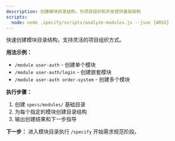 ```yaml
---
description: 创建模块目录结构，为项目组织和开发提供基础架构
scripts:
  node: node .specify/scripts/analyze-modules.js --json {ARGS}
---
```


快速创建模块目录结构，支持灵活的项目组织方式。

**用法示例：**
- `/module user-auth` - 创建单个模块
- `/module user-auth/login` - 创建嵌套模块
- `/module user-auth order-system` - 创建多个模块

**执行步骤：**
1. 创建 `specs/modules/` 基础目录
2. 为每个指定的模块创建目录结构
3. 输出创建结果和下一步指导

**下一步：**
进入模块目录执行 `/specify` 开始需求规范阶段。
